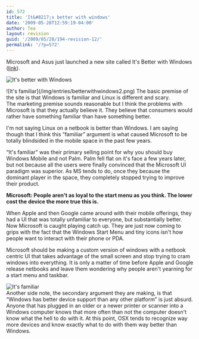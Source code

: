 ```yaml
---
id: 572
title: 'It&#8217;s better with windows'
date: '2009-05-28T12:59:19-04:00'
author: Tea
layout: revision
guid: '/2009/05/28/194-revision-12/'
permalink: '/?p=572'
---
```


Microsoft and Asus just launched a new site called It's Better with Windows ([link](http://www.itsbetterwithwindows.com/)).

![It's better with Windows](/img/entries/betterwithwindows.png)

<div>![It's familiar](/img/entries/betterwithwindows2.png)  
The basic premise of the site is that Windows is familiar and Linux is different and scary. </div>The marketing premise sounds reasonable but I think the problems with Microsoft is that they actually believe it. They believe that consumers would rather have something familiar than have something better.

I'm not saying Linux on a netbook is better than Windows. I am saying though that I think this “familiar” argument is what caused Microsoft to be totally blindsided in the mobile space in the past few years.

“It's familiar” was their primary selling point for why you should buy Windows Mobile and not Palm. Palm fell flat on it's face a few years later, but not because all the users were finally convinced that the Microsoft UI paradigm was superior. As MS tends to do, once they because the dominant player in the space, they completely stopped trying to improve their product.

**Microsoft: People aren't as loyal to the start menu as you think. The lower cost the device the more true this is.**

When Apple and then Google came around with their mobile offerings, they had a UI that was totally unfamiliar to everyone, but substantially better. Now Microsoft is caught playing catch up. They are just now coming to grips with the fact that the Windows Start Menu and tiny icons isn't how people want to interact with their phone or PDA.

Microsoft should be making a custom version of windows with a netbook centric UI that takes advantage of the small screen and stop trying to cram windows into everything. It is only a matter of time before Apple and Google release netbooks and leave them wondering why people aren't yearning for a start menu and taskbar.

![It's familiar](/img/entries/betterwithwindows3.png)  
Another side note, the secondary argument they are making, is that “Windows has better device support than any other platform” is just absurd. Anyone that has plugged in an older or a newer printer or scanner into a Windows computer knows that more often than not the computer doesn't know what the hell to do with it. At this point, OSX tends to recognize way more devices and know exactly what to do with them way better than Windows.